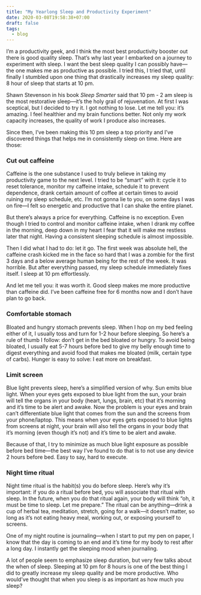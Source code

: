 ```yaml
---
title: "My Yearlong Sleep and Productivity Experiment"
date: 2020-03-08T19:58:38+07:00
draft: false
tags: 
  - blog
---
```


I’m a productivity geek, and I think the most best productivity booster out there is good quality sleep. That’s why last year I embarked on a journey to experiment with sleep. I want the best sleep quality I can possibly have—the one makes me as productive as possible. I tried this, I tried that, until finally I stumbled upon one thing that drastically increases my sleep quality: 8 hour of sleep that starts at 10 pm.

Shawn Stevenson in his book _Sleep Smarter_ said that 10 pm - 2 am sleep is the most restorative sleep—it’s the holy grail of rejuvenation. At first I was sceptical, but I decided to try it. I got nothing to lose. Let me tell you: it’s amazing. I feel healthier and my brain functions better. Not only my work capacity increases, the quality of work I produce also increases.

Since then, I’ve been making this 10 pm sleep a top priority and I’ve discovered things that helps me in consistently sleep on time. Here are those:

### Cut out caffeine
Caffeine is the one substance I used to truly believe in taking my productivity game to the next level. I tried to be “smart” with it: cycle it to reset tolerance, monitor my caffeine intake, schedule it to prevent dependence, drank certain amount of coffee at certain times to avoid ruining my sleep schedule, etc. I’m not gonna lie to you, on some days I was on fire—I felt so energetic and productive that I can shake the entire planet. 

But there’s always a price for everything. Caffeine is no exception. Even though I tried to control and monitor caffeine intake, when I drank my coffee in the morning, deep down in my heart I fear that it will make me restless later that night. Having a consistent sleeping schedule is almost impossible.

Then I did what I had to do: let it go. The first week was absolute hell, the caffeine crash kicked me in the face so hard that I was a zombie for the first 3 days and a below average human being for the rest of the week. It was horrible. But after everything passed, my sleep schedule immediately fixes itself. I sleep at 10 pm effortlessly.

And let me tell you: it was worth it. Good sleep makes me more productive than caffeine did. I’ve been caffeine free for 6 months now and I don’t have plan to go back.

### Comfortable stomach
Bloated and hungry stomach prevents sleep. When I hop on my bed feeling either of it, I usually toss and turn for 1-2 hour before sleeping. So here’s a rule of thumb I follow: don’t get in the bed bloated or hungry. To avoid being bloated, I usually eat 5-7 hours before bed to give my belly enough time to digest everything and avoid food that makes me bloated (milk, certain type of carbs). Hunger is easy to solve: I eat more on breakfast.

### Limit screen
Blue light prevents sleep, here’s a simplified version of why. Sun emits blue light. When your eyes gets exposed to blue light from the sun, your brain will tell the organs in your body (heart, lungs, brain, etc) that it’s morning and it’s time to be alert and awake. Now the problem is your eyes and brain can’t differentiate blue light that comes from the sun and the screens from your phone/laptop. This means when your eyes gets exposed to blue lights from screens at night, your brain will also tell the organs in your body that it’s morning (even though it’s not) and it’s time to be alert and awake. 

Because of that, I try to minimize as much blue light exposure as possible before bed time—the best way I’ve found to do that is to not use any device 2 hours before bed. Easy to say, hard to execute.

### Night time ritual
Night time ritual is the habit(s) you do before sleep. Here’s why it’s important: if you do a ritual before bed, you will associate that ritual with sleep. In the future, when you do that ritual again, your body will think “oh, it must be time to sleep. Let me prepare.” The ritual can be anything—drink a cup of herbal tea, meditation, stretch, going for a walk—it doesn’t matter, so long as it’s not eating heavy meal, working out, or exposing yourself to screens.

One of my night routine is journaling—when I start to put my pen on paper, I know that the day is coming to an end and it’s time for my body to rest after a long day. I instantly get the sleeping mood when journaling.

A lot of people seem to emphasize sleep duration, but very few talks about the when of sleep. Sleeping at 10 pm for 8 hours is one of the best thing I did to greatly increase my sleep quality and be more productive. Who would’ve thought that when you sleep is as important as how much you sleep?
